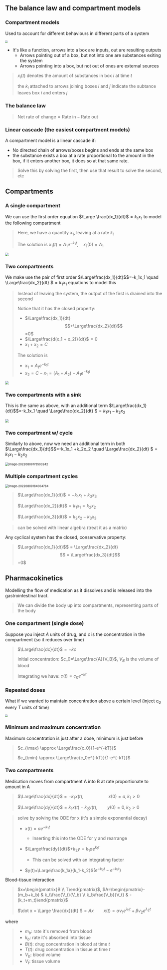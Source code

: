 The balance law and compartment models
---

### Compartment models

Used to account for different behaviours in different parts of a system

<img src="img/topic08/compartment.png" style="zoom:50%;" />

* It's like a function, arrows into a box are inputs, out are resulting outputs
  * Arrows pointing out of a box, but not into one are substances exiting the system
  * Arrows pointing into a box, but not out of ones are external sources

> $x_i(t)$ denotes the amount of substances in box $i$ at time $t$
>
> the $k_i$ attached to arrows joining boxes $i$ and $j$ indicate the subtance leaves box $i$ and enters $j$



### The balance law

> $\text{Net rate of change} = \text{Rate in} - \text{Rate out}$



### Linear cascade (the easiest compartment models)

A compartment model is a linear cascade if:

* No directed chain of arrows/boxes begins and ends at the same box
* the substance exists a box at a rate proportional to the amount in the box, if it enters another box, it does so at that same rate.

>  Solve this by solving the first, then use that result to solve the second, etc



## Compartments

### A single compartment

We can use the first order equation $\Large \frac{dx_1}{dt}$$=k_1x_1$ to model the following compartment

> Here, we have a quantity $x_1$, leaving at a rate $k_1$ 
>
> The solution is $x_1(t)=A_1e^{-k_1t}, \quad x_1(0)=A_1$

<img src="img/topic08/1compartment.png" style="zoom: 69%;" />



### Two compartments

We make use the pair of first order $\Large\frac{dx_1}{dt}$$=-k_1x_1 \quad \Large\frac{dx_2}{dt} $$= k_1x_1$ equations to model this

> Instead of leaving the system, the output of the first is drained into the second
>
> Notice that it has the closed property:
> * $\Large\frac{dx_1}{dt} $$+\Large\frac{dx_2}{dt}$$=0$  
> * $\Large\frac{d(x_1 + x_2)}{dt}$$=0$
> * $x_1 + x_2 = C$
>
> The solution is
> * $x_1=A_1e^{-k_1t}$
> * $x_2=C-x_1=(A_1+A_2)-A_1e^{-k_1t}$

<img src="img/topic08/2compartment.png" style="zoom: 67%;" />



### Two compartments with a sink

This is the same as above, with an additional term $\Large\frac{dx_1}{dt}$$=-k_1x_1 \quad \Large\frac{dx_2}{dt} $$= k_1x_1 - k_2x_2$

> 

<img src="img/topic08/sink_compartment.png" style="zoom:67%;" />



### Two compartment w/ cycle

Similarly to above, now we need an additional term in both $\Large\frac{dx_1}{dt}$$=-k_1x_1 +k_2x_2 \quad \Large\frac{dx_2}{dt} $$= k_1x_1 - k_2x_2$

<img src="img/topic08/cycle_compartment.png" alt="image-20220809175503242" style="zoom:67%;" />



### Multiple compartment cycles

<img src="img/topic08/multi_compartment.png" alt="image-20220809184004784" style="zoom:67%;" />

> $\Large\frac{dx_1}{dt}$$=-k_1x_1+k_3x_3$
> 
> $\Large\frac{dx_2}{dt}$$=k_1x_1=k_2x_2$
> 
> $\Large\frac{dx_3}{dt}$$=k_2x_2-k_3x_3$

> can be solved with linear algebra (treat it as a matrix)

Any cyclical system has the closed, conservative property:

> $\Large\frac{dx_1}{dt}$$ = \Large\frac{dx_2}{dt}$$ = \Large\frac{dx_3}{dt}$$=0$



## Pharmacokinetics

Modelling the flow of medication as it dissolves and is released into the gastrointestinal tract.

> We can divide the body up into compartments, representing parts of the body



### One compartment (single dose)

Suppose you inject $A$ units of drug, and $c$ is the concentration in the compartment (so it reduces over time)

>  $\Large\frac{dc}{dt}$$=-kc$
>
>  Initial concentration: $c_0=\Large\frac{A}{V_B}$,    $V_B$ is the volume of blood
>
>  Integrating we have: $c(t)=c_0e^{-kt}$



### Repeated doses

What if we wanted to maintain concentration above a certain level (inject $c_0$ every $T$ units of time)

<img src="img/topic08/repeated.png" style="zoom:50%;" />



### Minimum and maximum concentration

Maximum concentration is just after a dose, minimum is just before

> $c_{\max} \approx \Large\frac{c_0}{1-e^{-kT}}$
>
> $c_{\min} \approx \Large\frac{c_0e^{-kT}}{1-e^{-kT}}$



### Two compartments

Medication moves from compartment A into B at rate proportionate to amount in A

> $\Large\frac{dx}{dt}$$=-k_1x(t), \qquad \qquad \quad x(0)=a, k_1>0$
>
> $\Large\frac{dy}{dt}$$=k_1x(t)-k_2y(t), \qquad y(0)=0, k_2>0$



> solve by solving the ODE for x (it's a simple exponential decay)
>
> * $x(t)=ae^{-k_1t}$
>   * Inserting this into the ODE for y and rearrange
>
> * $\Large\frac{dy}{dt}$$+k_2y=k_1ae^{k_1t}$ 
>   * This can be solved with an integrating factor
>
> * $y(t)=\Large\frac{k_1a}{k_1-k_2}$$(e^{-k_2t}-e^{-k_1t})$ 



Blood-tissue interaction

> $x=\begin{pmatrix}B \\ T\end{pmatrix}$, $A=\begin{pmatrix}-(m_b+k_b) & k_t\frac{V_t}{V_b} \\ k_b\frac{V_b}{V_t} & -(k_t+m_t)\end{pmatrix}$
> 
> $\dot x = \Large \frac{dx}{dt} $$= Ax \qquad x(t) = \alpha v_1 e^{\lambda_1 t} + \beta v_2 e^{\lambda_2 t}$

where

> * $m_b$: rate it's removed from blood
> * $k_b$: rate it's absorbed into tissue
> * $B(t)$: drug concentration in blood at time $t$
> * $T(t)$: drug concentration in tissue at time $t$
> * $V_b$: blood volume
> * $V_t$: tissue volume

